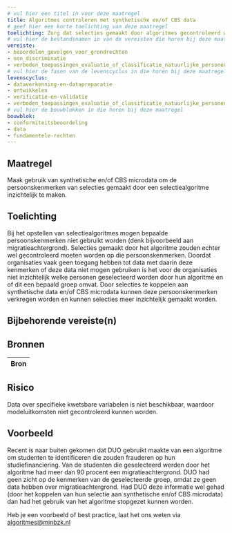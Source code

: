 ```yaml
---
# vul hier een titel in voor deze maatregel
title: Algoritmes controleren met synthetische en/of CBS data
# geef hier een korte toelichting van deze maatregel
toelichting: Zorg dat selecties gemaakt door algoritmes gecontroleerd worden op achtergrondkenmerken met behulp van synthetische en/of CBS microdata, zodat het inzichtelijk wordt welke groepen door het algoritme worden geselecteerd.
# vul hier de bestandsnamen in van de vereisten die horen bij deze maatregel
vereiste:
- beoordelen_gevolgen_voor_grondrechten
- non_discriminatie
- verboden_toepassingen_evaluatie_of_classificatie_natuurlijke_personen_of_groepen_personen
# vul hier de fasen van de levenscyclus in die horen bij deze maatregel
levenscyclus: 
- dataverkenning-en-datapreparatie
- ontwikkelen
- verificatie-en-validatie
- verboden_toepassingen_evaluatie_of_classificatie_natuurlijke_personen_of_groepen_personen
# vul hier de bouwblokken in die horen bij deze maatregel
bouwblok: 
- conformiteitsbeoordeling
- data
- fundamentele-rechten
---
```


<!-- Let op! onderstaande regel met 'tags' niet weghalen! Deze maakt automatisch de knopjes op basis van de metadata  -->
<!-- tags -->

## Maatregel
<!-- Vul hier een omschrijving in van wat deze maatregel inhoudt. -->
Maak gebruik van synthetische en/of CBS microdata om de persoonskenmerken van selecties gemaakt door een selectiealgoritme inzichtelijk te maken.

## Toelichting 
<!-- Geef hier een toelichting van deze maatregel -->
Bij het opstellen van selectiealgoritmes mogen bepaalde persoonskenmerken niet gebruikt worden (denk bijvoorbeeld aan migratieachtergrond). Selecties gemaakt door het algoritme zouden echter wel gecontroleerd moeten worden op die persoonskenmerken. Doordat organisaties vaak geen toegang hebben tot data met daarin deze kenmerken of deze data niet mogen gebruiken is het voor de organisaties niet inzichtelijk welke personen geselecteerd worden door hun algoritme en of dit een bepaald groep omvat. Door selecties te koppelen aan synthetische data en/of CBS microdata kunnen deze persoonskenmerken verkregen worden en kunnen selecties meer inzichtelijk gemaakt worden.

## Bijbehorende vereiste(n)
<!-- Hier volgt een lijst met vereisten op basis van de in de metadata ingevulde vereiste -->

<!-- Let op! onderstaande regel met 'list_vereisten_on_maatregelen_page' niet weghalen! Deze maakt automatisch een lijst van bijbehorende verseisten op basis van de metadata  -->
<!-- list_vereisten_on_maatregelen_page -->

## Bronnen 
<!-- Vul hier de relevante bronnen in voor deze maatregel -->

| Bron                        |
|-----------------------------|


## Risico 
<!-- vul hier het specifieke risico in dat kan worden gemitigeerd met behulp van deze maatregel -->

Data over specifieke kwetsbare variabelen is niet beschikbaar, waardoor modeluitkomsten niet gecontroleerd kunnen worden.

## Voorbeeld
<!-- Voeg hier een voorbeeld toe, door er bijvoorbeeld naar te verwijzen -->

Recent is naar buiten gekomen dat DUO gebruikt maakte van een algoritme om studenten te identificeren die zouden frauderen op hun studiefinanciering. Van de studenten die geselecteerd werden door het algoritme had meer dan 90 procent een migratieachtergrond. DUO had geen zicht op de kenmerken van de geselecteerde groep, omdat ze geen data hebben over migratieachtergrond. Had DUO deze informatie wel gehad (door het koppelen van hun selectie aan synthetische en/of CBS microdata) dan had het gebruik van het algoritme stopgezet kunnen worden.

Heb je een voorbeeld of best practice, laat het ons weten via [algoritmes@minbzk.nl](mailto:algoritmes@minbzk.nl)

